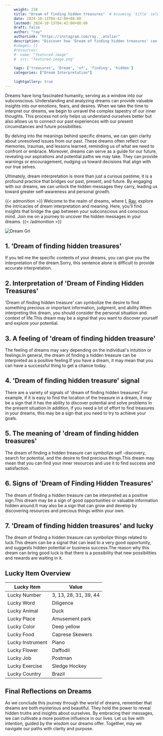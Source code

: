 ```yaml
---
    weight: 238
    title: "Dream of finding hidden treasures"  # Assuming 'title' column exists
    date: 2024-10-13T04:42:00+08:00
    lastmod: 2024-10-13T04:42:00+08:00
    draft: false
    author: "ray"
    authorLink: "https://instagram.com/ray._.atelier"
    description: "Discover how 'Dream of finding hidden treasures' can interpret your future and uncover its significant meanings in your life."
    #images: []
    #resources:
    #- name: "featured-image"
    #  src: "featured-image.png"
    
    tags: ['treasures', 'Dream', 'of', 'finding', 'hidden']
    categories: ["Dream Interpretation"]
    
    lightgallery: true
---
```

    
Dreams have long fascinated humanity, serving as a window into our subconscious. Understanding and analyzing dreams can provide valuable insights into our emotions, fears, and desires. When we take the time to interpret our dreams, we begin to unravel the complex tapestry of our inner thoughts. This process not only helps us understand ourselves better but also allows us to connect our past experiences with our present circumstances and future possibilities.

By delving into the meanings behind specific dreams, we can gain clarity about unresolved issues from our past. These dreams often reflect our memories, traumas, and lessons learned, reminding us of what we need to confront or embrace. Moreover, dreams can serve as a guide for our future, revealing our aspirations and potential paths we may take. They can provide warnings or encouragement, nudging us toward decisions that align with our true selves.

Ultimately, dream interpretation is more than just a curious pastime; it is a profound practice that bridges our past, present, and future. By engaging with our dreams, we can unlock the hidden messages they carry, leading us toward greater self-awareness and personal growth.

{{< admonition >}}
Welcome to the realm of dreams, where I, [Ray](https://instagram.com/ray._.atelier), explore the intricacies of dream interpretation and meaning. Here, you’ll find insights that bridge the gap between your subconscious and conscious mind. Join me on a journey to uncover the hidden messages in your dreams.
{{< /admonition >}}

![Dream Grl](https://cdn.pixabay.com/photo/2017/11/02/03/35/gothic-2910057_1280.jpg "Dream Grl")

## 1. 'Dream of finding hidden treasures'
If you tell me the specific contents of your dreams, you can give you the interpretation of the dream.Sorry, this sentence alone is difficult to provide accurate interpretation.

## 2. Interpretation of 'Dream of Finding Hidden Treasures'
'Dream of finding hidden treasure' can symbolize the desire to find something precious or important information, judgment, and ability.When interpreting this dream, you should consider the personal situation and context of life.This dream may be a signal that you want to discover yourself and explore your potential.

## 3. A feeling of 'dream of finding hidden treasure'
The feeling of dreams may vary depending on the individual's intuition or feelings.In general, the dream of finding a hidden treasure can be interpreted as a positive feeling.If you have a dream, it may mean that you can have a successful thing to get a chance today.

## 4. 'Dream of finding hidden treasure' signal
There are a variety of signals of 'dream of finding hidden treasures'.For example, if it is easy to find the location of the treasure in a dream, it may be a sign that it has the ability to discover potential and solve problems in the present situation.In addition, if you need a lot of effort to find treasures in your dreams, this may be a sign that you need to try to achieve your goals.

## 5. The meaning of 'dream of finding hidden treasures'
The dream of finding a hidden treasure can symbolize self -discovery, search for potential, and the desire to find precious things.This dream may mean that you can find your inner resources and use it to find success and satisfaction.

## 6. Signs of 'Dream of Finding Hidden Treasures'
The dream of finding a hidden treasure can be interpreted as a positive sign.This dream may be a sign of good opportunities or valuable information hidden around.It may also be a sign that can grow and develop by discovering resources and precious things within your own.

## 7. 'Dream of finding hidden treasures' and lucky
The dream of finding a hidden treasure can symbolize things related to luck.This dream can be a signal that can lead to a very good opportunity, and suggests hidden potential or business success.The reason why this dream can bring good luck is that there is a possibility that new possibilities and rewards are waiting in it.

## Lucky Item Overview
| Lucky Item          | Value              |
|---------------|--------------------|
| Lucky Number        | 3, 13, 28, 31, 39, 44  |
| Lucky Word          | Diligence |
| Lucky Animal        | Duck |
| Lucky Place         | Amusement park     |
| Lucky Color         | Deep yellow     |
| Lucky Food          | Caprese Skewers      |
| Lucky Instrument    | Piano |
| Lucky Flower        | Daffodil    |
| Lucky Job           | Postman       |
| Lucky Exercise      | Sledge Hockey  |
| Lucky Country       | Brazil    |


##  Final Reflections on Dreams

As we conclude this journey through the world of dreams, remember that dreams are both mysterious and beautiful. They hold the power to reveal hidden truths and insights about ourselves. By embracing their messages, we can cultivate a more positive influence in our lives. Let us live with intention, guided by the wisdom our dreams offer. Together, may we navigate our paths with clarity and purpose.
